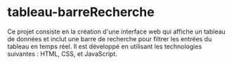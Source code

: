 # tableau-barreRecherche
Ce projet consiste en la création d'une interface web qui affiche un tableau de données et inclut une barre de recherche pour filtrer les entrées du tableau en temps réel. Il est développé en utilisant les technologies suivantes : HTML, CSS, et JavaScript.
